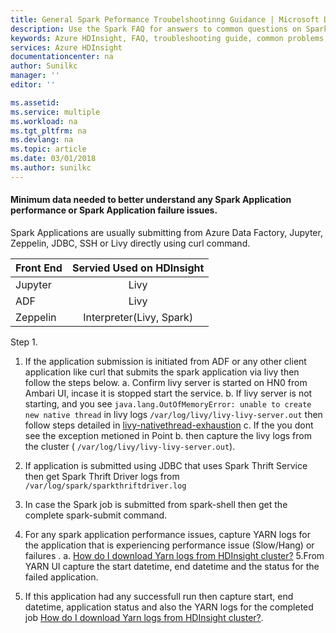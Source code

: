 ```yaml
---
title: General Spark Peformance Troubelshootinng Guidance | Microsoft Docs
description: Use the Spark FAQ for answers to common questions on Spark on Azure HDInsight platform.
keywords: Azure HDInsight, FAQ, troubleshooting guide, common problems, remote submission
services: Azure HDInsight
documentationcenter: na
author: Sunilkc
manager: ''
editor: ''

ms.assetid: 
ms.service: multiple
ms.workload: na
ms.tgt_pltfrm: na
ms.devlang: na
ms.topic: article
ms.date: 03/01/2018
ms.author: sunilkc
---
```



#### Minimum data needed to better understand any Spark Application performance or Spark Application failure issues.
Spark Applications are usually submitting from Azure Data Factory, Jupyter, Zeppelin, JDBC, SSH or Livy directly using curl command.

| Front End     | Servied Used on HDInsight  |
| ------------- |:--------------------------:| 
| Jupyter       | Livy                       |
| ADF           | Livy                       |
| Zeppelin      | Interpreter(Livy, Spark)   |


Step 1.

1. If the application submission is initiated from ADF or any other client application like curl that submits the spark application via livy then follow the steps below.
    a. Confirm livy server is started on HN0 from Ambari UI, incase it is stopped start the service. 
    b. If livy server is not starting, and you see ``` java.lang.OutOfMemoryError: unable to create new native thread ``` in livy logs ``` /var/log/livy/livy-livy-server.out ``` then follow steps detailed in  [livy-nativethread-exhaustion](livy-nativethread-exhaustion.md) 
    c. If the you dont see the exception metioned in Point b. then capture the livy logs from the cluster ( ``` /var/log/livy/livy-livy-server.out ```). 

2. If application is submitted using JDBC that uses Spark Thrift Service then get Spark Thrift Driver logs from ``` /var/log/spark/sparkthriftdriver.log ```
3. In case the Spark job is submitted from spark-shell then get the complete spark-submit command.

4. For any spark application performance issues, capture YARN logs for the application that is experiencing performance issue (Slow/Hang) or failures .
        a. [How do I download Yarn logs from HDInsight cluster?](yarn-download-logs.md)
5.From YARN UI capture the start datetime, end datetime and the status for the failed application.
6. If this application had any successfull run then capture start, end datetime, application status and also the YARN logs for the completed job [How do I download Yarn logs from HDInsight cluster?](yarn-download-logs.md). 
